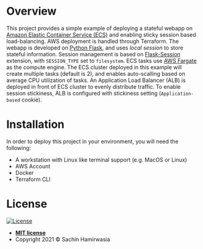 # Overview

This project provides a simple example of deploying a stateful webapp on [Amazon Elastic Container Service (ECS)](https://aws.amazon.com/ecs/) and enabling sticky session based load-balancing. AWS deployment is handled through Terraform. The webapp is developed on [Python Flask](https://palletsprojects.com/p/flask/), and uses _local session_ to store stateful information. Session management is based on [Flask-Session](https://flask-session.readthedocs.io/en/latest/) extension, with `SESSION_TYPE` set to `filesystem`. ECS tasks use [AWS Fargate](https://docs.aws.amazon.com/AmazonECS/latest/developerguide/AWS_Fargate.html) as the compute engine. The ECS cluster deployed in this example will create multiple tasks (default is 2), and enables auto-scalling based on average CPU utilization of tasks. An Application Load Balancer (ALB) is deployed in front of ECS cluster to evenly distribute traffic. To enable session stickiness, ALB is configured with stickiness setting (`Application-based` cookie). 

# Installation 

In order to deploy this project in your environment, you will need the following: 

- A workstation with Linux like terminal support (e.g. MacOS or Linux)
- AWS Account
- Docker 
- Terraform CLI

# License

[![License](http://img.shields.io/:license-mit-blue.svg?style=flat-square)](http://badges.mit-license.org)

- **[MIT license](http://opensource.org/licenses/mit-license.php)**
- Copyright 2021 &copy; Sachin Hamirwasia
